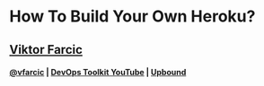 <!-- .slide: class="center" -->
# How To Build Your Own Heroku?

## [Viktor Farcic](http://technologyconversations.com/about/)

#### [@vfarcic](https://twitter.com/vfarcic) | [DevOps Toolkit YouTube](https://youtube.com/c/devopstoolkit) |  [Upbound](https://upbound.io)
